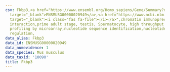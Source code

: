 ```yaml
---
csv: Fkbp3,<a href="https://www.ensembl.org/Homo_sapiens/Gene/Summary?db=core;g=ENSMUSG00000020949"
  target="_blank">ENSMUSG00000020949</a>,<a href="https://www.ncbi.nlm.nih.gov/pubmed/23834426"
  target="_blank"><i class="fas fa-file"></i></a>",chromatin immunoprecipitation assay,direct
  interaction,prime adult stage, testis, Spermatocyte, high throughput transcription
  profiling by microarray,nucleotide sequence identification,nucleotide sequence identification,transcriptional
  regulation,
data_alias: Fkbp3
data_id: ENSMUSG00000020949
data_numevidence: 1
data_species: Mus musculus
data_taxid: '10090'
title: Fkbp3
---
```

